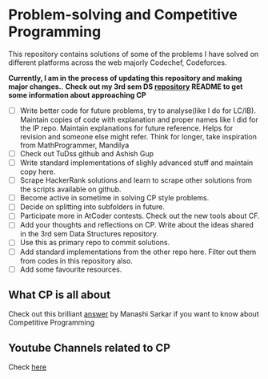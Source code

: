 # Problem-solving and Competitive Programming

This repository contains solutions of some of the problems I have solved on different platforms across the web majorly
Codechef, Codeforces. 

**Currently, I am in the process of updating this repository and making major changes.**. **Check out my 3rd sem DS [repository](https://github.com/sankalp1999/3rdSem-Data-Structures-Lab#some-thoughts---cp-related) README to get
some information about approaching CP**
 
 - [ ] Write better code for future problems, try to analyse(like I do for LC/IB). Maintain copies of code with explanation and proper names like I did for the IP repo. Maintain explanations for future reference. Helps for revision and someone else might refer. Think for longer, take inspiration from MathProgrammer, Mandilya 
 - [ ] Check out TuDss github and Ashish Gup
 - [ ] Write standard implementations of slighly advanced stuff and maintain copy here. 
 - [ ] Scrape HackerRank solutions and learn to scrape other solutions from the scripts available on github.
 - [ ] Become active in sometime in solving CP style problems. 
 - [ ] Decide on splitting into subfolders in future.
 - [ ] Participate more in AtCoder contests. Check out the new tools about CF.
 - [ ] Add your thoughts and reflections on CP. Write about the ideas shared in the 3rd sem Data Structures repository.
 - [ ] Use this as primary repo to commit solutions.
 - [ ] Add standard implementations from the other repo here. Filter out them from codes in this repository also.
 - [ ] Add some favourite resources.

## What CP is all about
Check out this brilliant [answer](https://qr.ae/TjA0uu) by Manashi Sarkar if you want to know about Competitive Programming

## Youtube Channels related to CP
Check [here](https://github.com/sankalp1999/Competitive-Programming/blob/master/Resources/YoutubeChannels.md)
 


